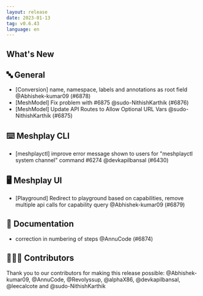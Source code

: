 ```yaml
---
layout: release
date: 2023-01-13
tag: v0.6.43
language: en
---
```


## What's New
## 🔤 General
- [Conversion] name, namespace, labels and annotations as root field @Abhishek-kumar09 (#6878)
- [MeshModel] Fix problem with #6875 @sudo-NithishKarthik (#6876)
- [MeshModel] Update API Routes to Allow Optional URL Vars @sudo-NithishKarthik (#6875)

## ⌨️ Meshplay CLI

- [meshplayctl] improve error message shown to users for "meshplayctl system channel" command #6274 @devkapilbansal (#6430)

## 🖥 Meshplay UI

- [Playground] Redirect to playground based on capabilities, remove multiple api calls for capability query @Abhishek-kumar09 (#6879)

## 📖 Documentation

- correction in numbering of steps @AnnuCode (#6874)

## 👨🏽‍💻 Contributors

Thank you to our contributors for making this release possible:
@Abhishek-kumar09, @AnnuCode, @Revolyssup, @alphaX86, @devkapilbansal, @leecalcote and @sudo-NithishKarthik
